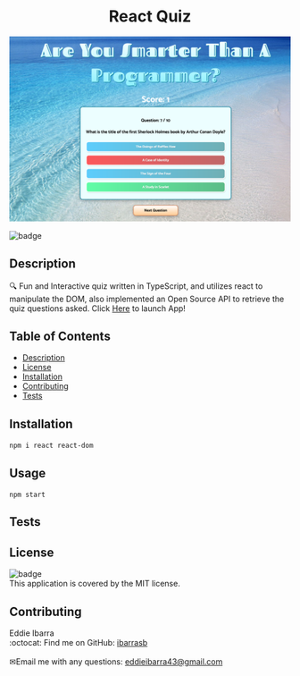 
<h1 align="center">React Quiz </h1>

![pic](example.png)
  
![badge](https://img.shields.io/badge/license-MIT-brightgreen)<br />
## Description
🔍 Fun and Interactive quiz written in TypeScript, and utilizes react to manipulate the DOM, also implemented an Open Source API to retrieve the quiz questions asked.
Click [Here](https://ibarrasb-react-quiz.netlify.app) to launch App!
## Table of Contents
- [Description](#description)
- [License](#license)
- [Installation](#Installation)
- [Contributing](#contributing)
- [Tests](#Tests)
## Installation
```
npm i react react-dom
```

## Usage

```
npm start
```

## Tests

## License
![badge](https://img.shields.io/badge/license-MIT-brightgreen)
<br />
This application is covered by the MIT license. 
## Contributing
Eddie Ibarra
<br />
:octocat: Find me on GitHub: [ibarrasb](https://github.com/ibarrasb)<br />
<br />
✉Email me with any questions: eddieibarra43@gmail.com<br /><br />